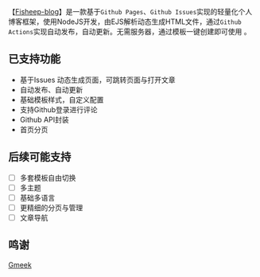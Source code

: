 【[Fisheep-blog](https://github.com/MosYCo/fisheep-blog)】是一款基于`Github Pages`、`Github Issues`实现的轻量化个人博客框架，使用NodeJS开发，由EJS解析动态生成HTML文件，通过`Github Actions`实现自动发布，自动更新。无需服务器，通过模板一键创建即可使用  。

## 已支持功能

- 基于Issues 动态生成页面，可跳转页面与打开文章
- 自动发布、自动更新
- 基础模板样式，自定义配置
- 支持Github登录进行评论
- Github API封装
- 首页分页

## 后续可能支持

- [ ] 多套模板自由切换
- [ ] 多主题
- [ ] 基础多语言
- [ ] 更精细的分页与管理
- [ ] 文章导航

## 鸣谢
[Gmeek](https://github.com/Meekdai/Gmeek)
